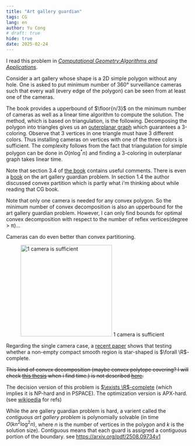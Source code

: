 ```yaml
---
title: "Art gallery guardian"
tags: CG
lang: en
author: Yu Cong
# draft: true
hide: true
date: 2025-02-24
---
```


I read this problem in [*Computational Geometry:Algorithms and Applications*](https://link.springer.com/book/10.1007/978-3-540-77974-2). 

Consider a art gallery whose shape is a 2D simple polygon without any hole. One is asked to put minimum number of 360° surveillance cameras such that every wall (every edge of the polygon) can be seen from at least one of the cameras.

The book provides a upperbound of $\floor{n/3}$ on the minimum number of cameras as well as a linear time algorithm to compute the solution. The method, which is based on triangulation, is the following. Decomposing the polygon into triangles gives us an [outerplanar graph](https://en.wikipedia.org/wiki/Outerplanar_graph) which guarantees a 3-coloring. Observe that 3 vertices in one triangle must have 3 different colors. Thus installing cameras on vertices with one of the three colors is sufficient. The complexity follows from the fact that triangulation for simple polygon can be done in $O(n\log^* n)$ and finding a 3-coloring in outerplanar graph takes linear time.

Note that section 3.4 of [the book](https://link.springer.com/book/10.1007/978-3-540-77974-2) contains useful comments. There is even a [book](https://www.science.smith.edu/~jorourke/books/ArtGalleryTheorems/Art_Gallery_Full_Book.pdf) on the art gallery guardian problem. In section 1.4 the author discussed convex partition which is partly what i'm thinking about while reading that CG book.

Note that only one camera is needed for any convex polygon. So the minimum number of convex decomposition is also an upperbound for the art gallery guardian problem. However, I can only find bounds for optimal convex decomposition with respect to the number of reflex vertices(degree > π)...

Cameras can do even better than convex partitioning. 

<figure>
<img src="../images/art_gallery_guardian/ex.png" alt="1 camera is sufficient" style="width: 250px;" />
1 camera is sufficient
</figure>

Regarding the single camera case, a [recent paper](https://arxiv.org/pdf/2506.18818v1) shows that testing whether a non-empty compact smooth region is star-shaped is $\forall \R$-complete.

~~This kind of convex decomposition (maybe convex polytope covering? I will check [this thesis](https://summit.sfu.ca/libraries/pdf.js/web/viewer.html?file=%2F%2Fsummit.sfu.ca%2F_flysystem%2Ffedora%2Fsfu_migrate%2F6812%2Fb17620697.pdf) when i find time.) is not described [here](https://en.wikipedia.org/wiki/Polygon_partition#Partition_a_polygon_into_convex_polygons).~~

The decision version of this problem is [$\exists \R$-complete](https://en.wikipedia.org/wiki/Existential_theory_of_the_reals) (which implies it is NP-hard and in PSPACE). The optimization version is APX-hard. (see [wikipedia](https://en.wikipedia.org/wiki/Art_gallery_problem#Computational_complexity) for refs)


While the are gallery guardian problem is hard, a varient called the *contiguous art gallery problem* is polynomially solvable (in time $O(kn^2\log^2 n)$, where $n$ is the number of vertices in the polygon and $k$ is the solution size).
Contiguous means that each guard is assigned a contiguous portion of the boundary.
see <https://arxiv.org/pdf/2508.09734v1>